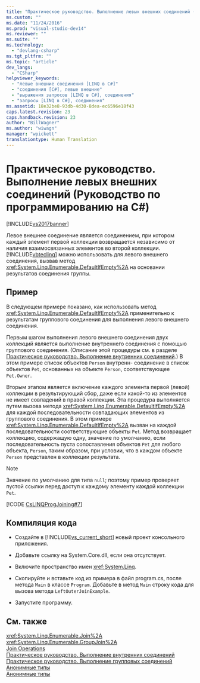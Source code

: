 ```yaml
---
title: "Практическое руководство. Выполнение левых внешних соединений (Руководство по программированию на C#) | Microsoft Docs"
ms.custom: ""
ms.date: "11/24/2016"
ms.prod: "visual-studio-dev14"
ms.reviewer: ""
ms.suite: ""
ms.technology: 
  - "devlang-csharp"
ms.tgt_pltfrm: ""
ms.topic: "article"
dev_langs: 
  - "CSharp"
helpviewer_keywords: 
  - "левые внешние соединения [LINQ в C#]"
  - "соединения [C#], левые внешние"
  - "выражения запросов [LINQ в C#], соединения"
  - "запросы [LINQ в C#], соединения"
ms.assetid: 18e32be8-93db-4d30-8dea-ec6596e18f43
caps.latest.revision: 23
caps.handback.revision: 23
author: "BillWagner"
ms.author: "wiwagn"
manager: "wpickett"
translationtype: Human Translation
---
```

# Практическое руководство. Выполнение левых внешних соединений (Руководство по программированию на C#)
[!INCLUDE[vs2017banner](../../../csharp/includes/vs2017banner.md)]

Левое внешнее соединение является соединением, при котором каждый элемент первой коллекции возвращается независимо от наличия взаимосвязанных элементов во второй коллекции.  [!INCLUDE[vbteclinq](../../../csharp/includes/vbteclinq_md.md)] можно использовать для левого внешнего соединения, вызвав метод <xref:System.Linq.Enumerable.DefaultIfEmpty%2A> на основании результатов соединения группы.  
  
## Пример  
 В следующем примере показано, как использовать метод <xref:System.Linq.Enumerable.DefaultIfEmpty%2A> применительно к результатам группового соединения для выполнения левого внешнего соединения.  
  
 Первым шагом выполнения левого внешнего соединения двух коллекций является выполнение внутреннего соединения с помощью группового соединения.  \(Описание этой процедуры см. в разделе [Практическое руководство. Выполнение внутренних соединений](../../../csharp/programming-guide/linq-query-expressions/how-to-perform-inner-joins.md).\) В этом примере список объектов `Person` внутренн\- соединение в список объектов `Pet`, основанных на объекте `Person`, соответствующее `Pet.Owner`.  
  
 Вторым этапом является включение каждого элемента первой \(левой\) коллекции в результирующий сбор, даже если какой\-то из элементов не имеет совпадений в правой коллекции.  Эта процедура выполняется путем вызова метода <xref:System.Linq.Enumerable.DefaultIfEmpty%2A> для каждой последовательности совпадающих элементов из группового соединения.  В этом примере <xref:System.Linq.Enumerable.DefaultIfEmpty%2A> вызван на каждой последовательности соответствующие объекты `Pet`.  Метод возвращает коллекцию, содержащую одну, значение по умолчанию, если последовательность пуста сопоставления объектов `Pet` для любого объекта, `Person`, таким образом, при условии, что в каждом объекте `Person` представлен в коллекции результата.  
  
> [!NOTE]
>  Значение по умолчанию для типа `null`; поэтому пример проверяет пустой ссылки перед доступ к каждому элементу каждой коллекции `Pet`.  
  
 [!CODE [CsLINQProgJoining#7](../CodeSnippet/VS_Snippets_VBCSharp/CsLINQProgJoining#7)]  
  
## Компиляция кода  
  
-   Создайте в [!INCLUDE[vs_current_short](../../../csharp/programming-guide/classes-and-structs/includes/vs_current_short_md.md)] новый проект консольного приложения.  
  
-   Добавьте ссылку на System.Core.dll, если она отсутствует.  
  
-   Включите пространство имен <xref:System.Linq>.  
  
-   Скопируйте и вставьте код из примера в файл program.cs, после метода `Main` в классе `Program`.  Добавьте в метод `Main` строку кода для вызова метода `LeftOuterJoinExample`.  
  
-   Запустите программу.  
  
## См. также  
 <xref:System.Linq.Enumerable.Join%2A>   
 <xref:System.Linq.Enumerable.GroupJoin%2A>   
 [Join Operations](../../../visual-basic/programming-guide/concepts/linq/join-operations.md)   
 [Практическое руководство. Выполнение внутренних соединений](../../../csharp/programming-guide/linq-query-expressions/how-to-perform-inner-joins.md)   
 [Практическое руководство. Выполнение групповых соединений](../../../csharp/programming-guide/linq-query-expressions/how-to-perform-grouped-joins.md)   
 [Анонимные типы](../../../csharp/programming-guide/classes-and-structs/anonymous-types.md)   
 [Анонимные типы](../../../visual-basic/programming-guide/language-features/objects-and-classes/anonymous-types.md)